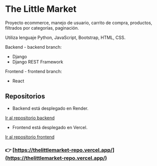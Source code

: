 # The Little Market

Proyecto ecommerce, manejo de usuario, carrito de compra, productos, filtrados por categorías, paginación.

Utiliza lenguaje Python, JavaScript, Bootstrap, HTML, CSS.

Backend - backend branch:
* Django
* Django REST Framework

Frontend - frontend branch:
* React


## Repositorios

* Backend está desplegado en Render.

[Ir al repositorio backend](https://github.com/kurotom/backend_thelittlemarket)


* Frontend está desplegado en Vercel.

[Ir al repositorio frontend](https://github.com/kurotom/frontend_thelittlemarket)


### :point_right: **[https://thelittlemarket-repo.vercel.app/](https://thelittlemarket-repo.vercel.app/)**
